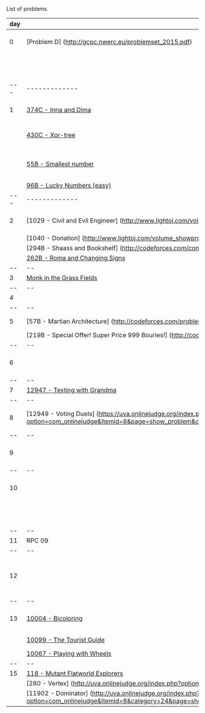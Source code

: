 List of problems



|day | Carlos        | Sebastián    | Manuel |
|--- | ------------- | ------------ | -----  |
| 0  |[Problem D] (http://gcpc.nwerc.eu/problemset_2015.pdf)  | | [11300 - Spreading the Wealth](https://uva.onlinejudge.org/index.php?option=com_onlinejudge&Itemid=8&page=show_problem&problem=2275)|
|    |  | | [1363 - Binary Matrix (II)](http://lightoj.com/volume_showproblem.php?problem=1363)|
|--- | ------------- | ------------ | -----  |
| 1  |[374C - Inna and Dima](http://codeforces.com/contest/374/problem/C) |[624 - CD](https://uva.onlinejudge.org/index.php?option=com_onlinejudge&Itemid=8&page=show_problem&problem=565)| [1155 - Power Transmission](http://lightoj.com/volume_showproblem.php?problem=1155)|
|    |[430C - Xor-tree](http://codeforces.com/contest/430/problem/C) |[10892 - LCM Cardinality](https://uva.onlinejudge.org/index.php?option=com_onlinejudge&Itemid=8&category=20&page=show_problem&problem=1833)| [1118 - Incredible Molecules](http://lightoj.com/volume_showproblem.php?problem=1118)|
|    |[55B - Smallest number](http://codeforces.com/contest/55/problem/B)|[10990 - Another New Function](https://uva.onlinejudge.org/index.php?option=com_onlinejudge&Itemid=8&page=show_problem&problem=1931)| |
|    |[96B - Lucky Numbers (easy)](http://codeforces.com/problemset/problem/96/B)| | |
|--- | ------------- | ------------ | -----  |
|2 |[1029 - Civil and Evil Engineer] (http://www.lightoj.com/volume_showproblem.php?problem=1029)|[10006 - Carmichael Numbers](https://uva.onlinejudge.org/index.php?option=com_onlinejudge&Itemid=8&page=show_problem&problem=947)| [1108 - Instant View of Big Bang](http://lightoj.com/volume_showproblem.php?problem=1108)|
| |[1040 - Donation] (http://www.lightoj.com/volume_showproblem.php?problem=1040) | | |
| |[294B - Shaass and Bookshelf] (http://codeforces.com/contest/294/problem/B) | | |
| |[262B - Roma and Changing Signs](http://codeforces.com/problemset/problem/262/B) | | |
|--|--|--|--|
|3 |[Monk in the Grass Fields](https://www.hackerearth.com/code-monk-sorting/algorithm/monk-in-the-grass-fields/description/)| |[1200 - Thief](http://lightoj.com/volume_showproblem.php?problem=1200) |
|--|--|--|--|
|4 | | | |
|--|--|--|--|
|5 |[57B - Martian Architecture] (http://codeforces.com/problemset/problem/57/B)| | [1237 - Cyber Cafe](http://lightoj.com/volume_showproblem.php?problem=1237)|
| |[219B - Special Offer! Super Price 999 Bourles!] (http://codeforces.com/problemset/problem/219/B)| | |
|--|--|--|--|
|6| |[10178 - Count the Faces.](https://uva.onlinejudge.org/index.php?option=com_onlinejudge&Itemid=8&category=785&page=show_problem&problem=1119)| |
|--|--|--|--|
|7|[12947 - Texting with Grandma](https://uva.onlinejudge.org/index.php?option=com_onlinejudge&Itemid=8&page=show_problem&category=24&problem=4826&mosmsg=Submission+received+with+ID+16068651)|||
|--|--|--|--|
|8|[12949 - Voting Duels] (https://uva.onlinejudge.org/index.php?option=com_onlinejudge&Itemid=8&page=show_problem&category=24&problem=4828&mosmsg=Submission+received+with+ID+16073682)||[Designing an Electronic Device](https://uva.onlinejudge.org/index.php?option=com_onlinejudge&Itemid=8&category=862&page=show_problem&problem=4822)|
|--|--|--|--|
|9|||[12948 - Interstellar Travel](https://uva.onlinejudge.org/index.php?option=com_onlinejudge&Itemid=8&page=show_problem&category=862&problem=4827&mosmsg=Submission+received+with+ID+16080867)|
|--|--|--|--|
|10|||[1097 - Lucky Number](http://lightoj.com/volume_showproblem.php?problem=1097)|
||||[10909 - Lucky Number](https://uva.onlinejudge.org/index.php?option=com_onlinejudge&Itemid=8&page=show_problem&problem=1850)|
|--|--|--|--|
|11|RPC  09| RPC 09| RPC 09|
|--|--|--|--|
|12||| [1097 - Lucky Number using Seg Tree](https://github.com/pin3da/Programming-contest/tree/master/solved/lightoj/1097%20-%20Lucky%20Number)|
|--|--|--|--|
|13|[10004 - Bicoloring](https://uva.onlinejudge.org/index.php?option=com_onlinejudge&Itemid=8&category=24&page=show_problem&problem=945)|[11902 - Dominator](https://uva.onlinejudge.org/index.php?option=com_onlinejudge&Itemid=8&page=show_problem&problem=3053)|[1095 - Arrange the Numbers ](https://github.com/pin3da/Programming-contest/tree/master/solved/lightoj/1095%20-%20Arrange%20the%20Numbers)|
| |[10099 - The Tourist Guide](https://uva.onlinejudge.org/index.php?option=com_onlinejudge&Itemid=8&page=show_problem&category=&problem=1040&mosmsg=Submission+received+with+ID+16101038)|[10090 - Marbles](https://uva.onlinejudge.org/index.php?option=com_onlinejudge&Itemid=8&page=show_problem&problem=1031)||
| |[10067 - Playing with Wheels](https://uva.onlinejudge.org/index.php?option=com_onlinejudge&Itemid=8&category=24&page=show_problem&problem=1008) | | |
|--|--|--|--|
|15|[118 - Mutant Flatworld Explorers](https://uva.onlinejudge.org/index.php?option=com_onlinejudge&Itemid=8&category=24&page=show_problem&problem=54) | | |
| |[280 - Vertex] (http://uva.onlinejudge.org/index.php?option=com_onlinejudge&Itemid=8&category=24&page=show_problem&problem=216) | | |
| |[11902 - Dominator] (http://uva.onlinejudge.org/index.php?option=com_onlinejudge&Itemid=8&category=24&page=show_problem&problem=3053) | | |

